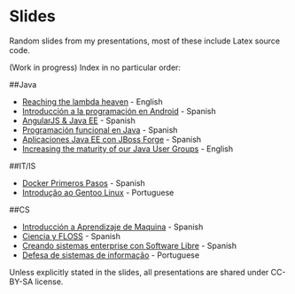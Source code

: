 Slides
======

Random slides from my presentations, most of these include Latex source code.

(Work in progress) Index in no particular order:

##Java
* [Reaching the lambda heaven](lambda-heaven/main.pdf) - English
* [Introducción a la programación en Android](android-intro/main.pdf) - Spanish
* [AngularJS & Java EE](angularjs-javaee/main.pdf) - Spanish
* [Programación funcional en Java](fp-java/main.pdf) - Spanish
* [Aplicaciones Java EE con JBoss Forge](jboss-forge-eclipse/main.pdf) - Spanish
* [Increasing the maturity of our Java User Groups](ug-maturity/UG_MaturityLevels.pdf) - English


##IT/IS
* [Docker Primeros Pasos](docker-primeros-pasos/main.pdf) - Spanish
* [Introdução ao Gentoo Linux](gentoo-portugues/small.pdf) - Portuguese

##CS
* [Introducción a Aprendizaje de Maquina](machine-learning/main.pdf) - Spanish
* [Ciencia y FLOSS](ciencia-y-floss/small.pdf) - Spanish
* [Creando sistemas enterprise con Software Libre](coecys-2014/presentacion.pdf) - Spanish
* [Defesa de sistemas de informação](defesa-sistemas-informação/small.pdf) - Portuguese


Unless explicitly stated in the slides, all presentations are shared under CC-BY-SA license.
